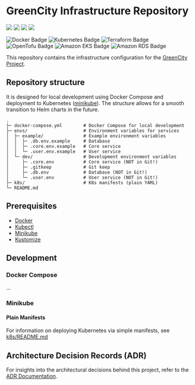 # GreenCity Infrastructure Repository

![](https://img.shields.io/github/license/PTarasyuk/greencityinfra)
![](https://img.shields.io/github/commit-activity/w/PTarasyuk/greencityinfra)
![](https://img.shields.io/github/last-commit/PTarasyuk/greencityinfra)
![](https://img.shields.io/github/repo-size/PTarasyuk/greencityinfra)

![Docker Badge](https://img.shields.io/badge/Docker-2496ED?logo=docker&logoColor=fff&style=for-the-badge)
![Kubernetes Badge](https://img.shields.io/badge/Kubernetes-326CE5?logo=kubernetes&logoColor=fff&style=for-the-badge)
![Terraform Badge](https://img.shields.io/badge/Terraform-844FBA?logo=terraform&logoColor=fff&style=for-the-badge)
![OpenTofu Badge](https://img.shields.io/badge/OpenTofu-FFDA18?logo=opentofu&logoColor=000&style=for-the-badge)
![Amazon EKS Badge](https://img.shields.io/badge/Amazon%20EKS-F90?logo=amazoneks&logoColor=fff&style=for-the-badge)
![Amazon RDS Badge](https://img.shields.io/badge/Amazon%20RDS-527FFF?logo=amazonrds&logoColor=fff&style=for-the-badge)

This repository contains the infrastructure configuration for the [GreenCity Project](https://github.com/ita-social-projects/GreenCity).

## Repository structure

It is designed for local development using Docker Compose and deployment to Kubernetes ([minikube](https://minikube.sigs.k8s.io/)).
The structure allows for a smooth transition to Helm charts in the future.

```text
.
├─ docker-compose.yml        # Docker Compose for local development
├─ envs/                     # Environment variables for services
│  ├─ example/               # Example environment variables
│  │  ├─ .db.env.example     # Database
│  │  ├─ .core.env.example   # Core service
│  │  └─ .user.env.example   # User service
│  └─ dev/                   # Development environment variables
│     ├─ .core.env           # Core service (NOT in Git!)
│     ├─ .gitkeep            # Git keep
│     ├─ .db.env             # Database (NOT in Git!)
│     └─ .user.env           # User service (NOT in Git!)
├─ k8s/                      # K8s manifests (plain YAML)
└─ README.md
```

## Prerequisites

- [Docker](https://www.docker.com/)
- [Kubectl](https://kubernetes.io/docs/reference/kubectl/)
- [Minikube](https://minikube.sigs.k8s.io/)
- [Kustomize](https://kustomize.io/)

## Development

### Docker Compose

...

### Minikube

#### Plain Manifests

For information on deploying Kubernetes via simple manifests, see [k8s/README.md](k8s/README.md)

## Architecture Decision Records (ADR)

For insights into the architectural decisions behind this project, refer to the [ADR Documentation](./docs/ADR/index.md).
